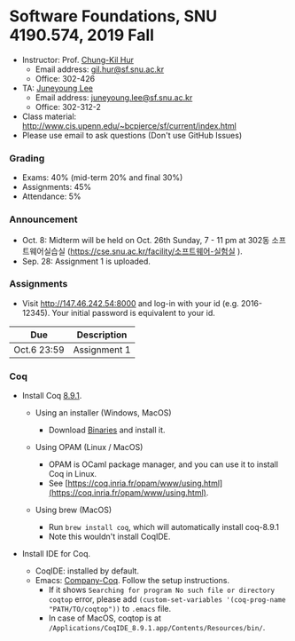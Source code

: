 # Software Foundations, SNU 4190.574, 2019 Fall

- Instructor: Prof. [Chung-Kil Hur](http://sf.snu.ac.kr/gil.hur)
    + Email address: gil.hur@sf.snu.ac.kr
    + Office: 302-426
- TA: [Juneyoung Lee](http://sf.snu.ac.kr/juneyoung.lee)
    + Email address: juneyoung.lee@sf.snu.ac.kr
    + Office: 302-312-2
- Class material: http://www.cis.upenn.edu/~bcpierce/sf/current/index.html
- Please use email to ask questions (Don't use GitHub Issues)

### Grading

- Exams: 40% (mid-term 20% and final 30%)
- Assignments: 45%
- Attendance: 5%

### Announcement

- Oct. 8: Midterm will be held on Oct. 26th Sunday, 7 - 11 pm at 302동 소프트웨어실습실 (https://cse.snu.ac.kr/facility/소프트웨어-실험실 ).
- Sep. 28: Assignment 1 is uploaded.

### Assignments

- Visit http://147.46.242.54:8000 and log-in with your id (e.g. 2016-12345). Your initial password is equivalent to your id.

| Due        	| Description                   	 	 	 	 	 	 	 	 	 	 	 	 	 	|
|------------	|-----------------------------------------------------------------------------------
| Oct.6 23:59  	| Assignment 1                   	 	 	 	 	 	 	 	 	 	 	 	 	 	|


### Coq

- Install Coq [8.9.1](https://coq.inria.fr).
    + Using an installer (Windows, MacOS)
        * Download [Binaries](https://coq.inria.fr/download) and install it.

    + Using OPAM (Linux / MacOS)
        * OPAM is OCaml package manager, and you can use it to install Coq in Linux.
        * See [https://coq.inria.fr/opam/www/using.html](https://coq.inria.fr/opam/www/using.html).

    + Using brew (MacOS)
        * Run `brew install coq`, which will automatically install coq-8.9.1
        * Note this wouldn't install CoqIDE.

- Install IDE for Coq.
    + CoqIDE: installed by default.
    + Emacs: [Company-Coq](https://github.com/cpitclaudel/company-coq). Follow the setup instructions.
        * If it shows `Searching for program No such file or directory coqtop` error, please add `(custom-set-variables '(coq-prog-name "PATH/TO/coqtop"))` to `.emacs` file.
        * In case of MacOS, coqtop is at `/Applications/CoqIDE_8.9.1.app/Contents/Resources/bin/`.

